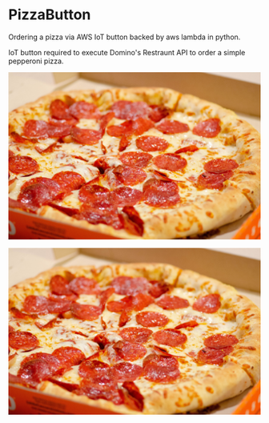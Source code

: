 # PizzaButton
Ordering a pizza via AWS IoT button backed by aws lambda in python.

IoT button required to execute Domino's Restraunt API to order a simple pepperoni pizza.

<img src = "https://github.com/Derlin8/PizzaButton/blob/master/pepperoni_pizza.jpg?raw=true" width = 1000>

![Pizza](https://github.com/Derlin8/PizzaButton/blob/master/pepperoni_pizza.jpg?raw=true)



